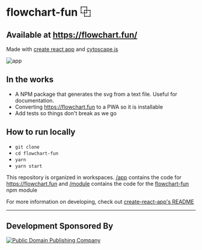 # flowchart-fun ⿻

## Available at https://flowchart.fun/

Made with [create react app](https://github.com/facebook/create-react-app) and [cytoscape.js](https://github.com/cytoscape/cytoscape.js)

![app](https://github.com/tone-row/flowchart-fun/blob/main/app.png?raw=true)

## In the works

- A NPM package that generates the svg from a text file. Useful for documentation.
- Converting https://flowchart.fun to a PWA so it is installable
- Add tests so things don't break as we go

## How to run locally

- `git clone`
- `cd flowchart-fun`
- `yarn`
- `yarn start`

This repository is organized in workspaces. [/app](/app) contains the code for https://flowchart.fun and [/module](/module) contains the code for the [flowchart-fun](https://www.npmjs.com/package/flowchart-fun) npm module

For more information on developing, check out [create-react-app's README](https://github.com/facebook/create-react-app/blob/master/README.md)

---

## Development Sponsored By

[![Public Domain Publishing Company](https://github.com/tone-row/flowchart-fun/blob/main/app/public/pdpc.png?raw=true)](https://publicdomaincompany.com/)
